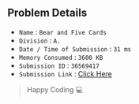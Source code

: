 ## Problem Details 
 
- `Name`                      : `Bear and Five Cards`
- `Division`                  : `A.`
- `Date / Time of Submission` : `31 ms`
- `Memory Consumed`           : `3600 KB`
- `Submission ID`             : `36569417`
- `Submission Link`           : [Click Here](http://codeforces.com/contest/680/submission/36569417)

> Happy Coding   :computer: